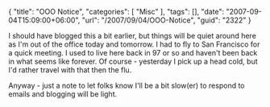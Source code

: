 {
	"title": "OOO Notice",
	"categories": [
		"Misc"
	],
	"tags": [],
	"date": "2007-09-04T15:09:00+06:00",
	"url": "/2007/09/04/OOO-Notice",
	"guid": "2322"
}

I should have blogged this a bit earlier, but things will be quiet around here as I'm out of the office today and tomorrow. I had to fly to San Francisco for a quick meeting. I used to live here back in 97 or so and haven't been back in what seems like forever. Of course - yesterday I pick up a head cold, but I'd rather travel with that then the flu.

Anyway - just a note to let folks know I'll be a bit slow(er) to respond to emails and blogging will be light.